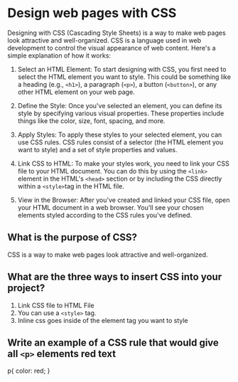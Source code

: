 # Design web pages with CSS

Designing with CSS (Cascading Style Sheets) is a way to make web pages look attractive and well-organized. CSS is a language used in web development to control the visual appearance of web content. Here's a simple explanation of how it works:

1. Select an HTML Element: To start designing with CSS, you first need to select the HTML element you want to style. This could be something like a heading (e.g., `<h1>`), a paragraph (`<p>`), a button (`<button>`), or any other HTML element on your web page.

2. Define the Style: Once you've selected an element, you can define its style by specifying various visual properties. These properties include things like the color, size, font, spacing, and more.

3. Apply Styles: To apply these styles to your selected element, you can use CSS rules. CSS rules consist of a selector (the HTML element you want to style) and a set of style properties and values.

4. Link CSS to HTML: To make your styles work, you need to link your CSS file to your HTML document. You can do this by using the `<link>` element in the HTML's `<head>` section or by including the CSS directly within a `<style>`tag in the HTML file.

5. View in the Browser: After you've created and linked your CSS file, open your HTML document in a web browser. You'll see your chosen elements styled according to the CSS rules you've defined.

## What is the purpose of CSS?

CSS is a way to make web pages look attractive and well-organized.

## What are the three ways to insert CSS into your project?

1. Link CSS file to HTML File
2. You can use a `<style>` tag.
3. Inline css goes inside of the element tag you want to style

## Write an example of a CSS rule that would give all `<p>` elements red text

p{
    color: red;
}

